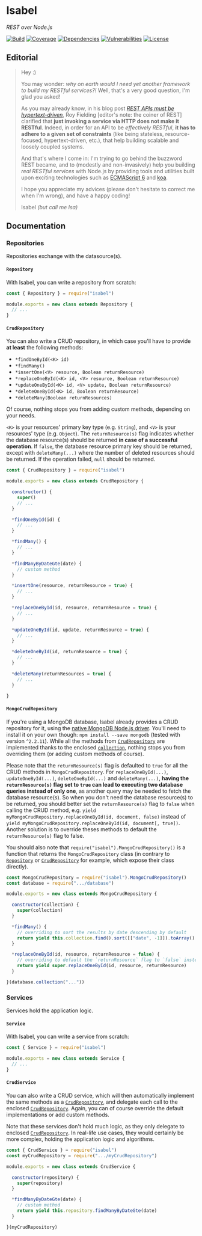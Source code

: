 # Isabel

*REST over Node.js*

[![Build](https://api.travis-ci.org/isabeljs/nodejs.svg?branch=develop)](https://travis-ci.org/isabeljs/nodejs)
[![Coverage](https://coveralls.io/repos/github/isabeljs/nodejs/badge.svg?branch=develop)](https://coveralls.io/github/isabeljs/nodejs?branch=develop)
[![Dependencies](https://david-dm.org/isabeljs/nodejs/status.svg)](https://david-dm.org/isabeljs/nodejs)
[![Vulnerabilities](https://snyk.io/test/github/isabeljs/nodejs/badge.svg)](https://snyk.io/test/github/isabeljs/nodejs)
[![License](https://img.shields.io/badge/license-MIT-brightgreen.svg?style=flat)](https://opensource.org/licenses/MIT)

## Editorial

> Hey :)
>
> You may wonder: *why on earth would I need yet another framework to build my RESTful services?!* Well, that's a very good question, I'm glad you asked!
>
> As you may already know, in his blog post *[REST APIs must be hypertext-driven](http://roy.gbiv.com/untangled/2008/rest-apis-must-be-hypertext-driven)*, Roy Fielding [editor's note: the coiner of REST] clarified that **just invoking a service via HTTP does not make it RESTful**. Indeed, in order for an API to be *effectively RESTful*, **it has to adhere to a given set of constraints** (like being stateless, resource-focused, hypertext-driven, etc.), that help building scalable and loosely coupled systems.
>
> And that's where I come in: I'm trying to go behind the buzzword REST became, and to (modestly and non-invasively) help you building *real RESTful services* with Node.js by providing tools and utilities built upon exciting technologies such as [ECMAScript 6](https://www.wikiwand.com/en/ECMAScript#/6th_Edition_-_ECMAScript_2015) and [koa](http://koajs.com/).
>
> I hope you appreciate my advices (please don't hesitate to correct me when I'm wrong), and have a happy coding!
>
> Isabel *(but call me Isa)*

## Documentation

### Repositories

Repositories exchange with the datasource(s).

#### `Repository`

With Isabel, you can write a repository from scratch:

```js
const { Repository } = require("isabel")

module.exports = new class extends Repository {
  // ...
}
```

#### `CrudRepository`

You can also write a CRUD repository, in which case you'll have to provide **at least** the following methods:

 - `*findOneById(<K> id)`
 - `*findMany()`
 - `*insertOne(<V> resource, Boolean returnResource)`
 - `*replaceOneById(<K> id, <V> resource, Boolean returnResource)`
 - `*updateOneById(<K> id, <V> update, Boolean returnResource)`
 - `*deleteOneById(<K> id, Boolean returnResource)`
 - `*deleteMany(Boolean returnResources)`

Of course, nothing stops you from adding custom methods, depending on your needs.

`<K>` is your resources' primary key type (e.g. `String`), and `<V>` is your resources' type (e.g. `Object`). The `returnResource(s)` flag indicates whether the database resource(s) should be returned **in case of a successful operation**. If `false`, the database resource primary key should be returned, except with `deleteMany(...)` where the number of deleted resources should be returned. If the operation failed, `null` should be returned.

```js
const { CrudRepository } = require("isabel")

module.exports = new class extends CrudRepository {

  constructor() {
    super()
    // ...
  }

  *findOneById(id) {
    // ...
  }

  *findMany() {
    // ...
  }

  *findManyByDateGte(date) {
    // custom method
  }

  *insertOne(resource, returnResource = true) {
    // ...
  }

  *replaceOneById(id, resource, returnResource = true) {
    // ...
  }

  *updateOneById(id, update, returnResource = true) {
    // ...
  }

  *deleteOneById(id, returnResource = true) {
    // ...
  }

  *deleteMany(returnResources = true) {
    // ...
  }

}
```

#### `MongoCrudRepository`

If you're using a MongoDB database, Isabel already provides a CRUD repository for it, using the [native MongoDB Node.js driver](https://mongodb.github.io/node-mongodb-native/). You'll need to install it on your own though: `npm install --save mongodb` (tested with version `^2.2.11`). While all the methods from [`CrudRepository`](#CrudRepository) are implemented thanks to the enclosed [`collection`](http://mongodb.github.io/node-mongodb-native/2.2/api/Collection.html), nothing stops you from overriding them (or adding custom methods of course).

Please note that the `returnResource(s)` flag is defaulted to `true` for all the CRUD methods in `MongoCrudRepository`. For `replaceOneById(...)`, `updateOneById(...)`, `deleteOneById(...)` and `deleteMany(...)`, **having the `returnResource(s)` flag set to `true` can lead to executing two database queries instead of only one**, as another query may be needed to fetch the database resource(s). So when you don't need the database resource(s) to be returned, you should better set the `returnResource(s)` flag to `false` when calling the CRUD method, e.g. `yield myMongoCrudRepository.replaceOneById(id, document, false)` instead of `yield myMongoCrudRepository.replaceOneById(id, document[, true])`. Another solution is to override theses methods to default the `returnResource(s)` flag to false.

You should also note that `require("isabel").MongoCrudRepository()` is a function that returns the `MongoCrudRepository` class (in contrary to [`Repository`](#Repository) or [`CrudRepository`](#CrudRepository) for example, which expose their class directly).

```js
const MongoCrudRepository = require("isabel").MongoCrudRepository()
const database = require(".../database")

module.exports = new class extends MongoCrudRepository {

  constructor(collection) {
    super(collection)
  }

  *findMany() {
    // overriding to sort the results by date descending by default
    return yield this.collection.find().sort([["date", -1]]).toArray()
  }

  *replaceOneById(id, resource, returnResource = false) {
    // overriding to default the `returnResource` flag to `false` instead of `true`
    return yield super.replaceOneById(id, resource, returnResource)
  }

}(database.collection("..."))
```

### Services

Services hold the application logic.

#### `Service`

With Isabel, you can write a service from scratch:

```js
const { Service } = require("isabel")

module.exports = new class extends Service {
  // ...
}
```

#### `CrudService`

You can also write a CRUD service, which will then automatically implement the same methods as a [`CrudRepository`](#CrudRepository), and delegate each call to the enclosed [`CrudRepository`](#CrudRepository). Again, you can of course override the default implementations or add custom methods.

Note that these services don't hold much logic, as they only delegate to enclosed [`CrudRepository`](#CrudRepository). In real-life use cases, they would certainly be more complex, holding the application logic and algorithms.

```js
const { CrudService } = require("isabel")
const myCrudRepository = require(".../myCrudRepository")

module.exports = new class extends CrudService {

  constructor(repository) {
    super(repository)
  }

  *findManyByDateGte(date) {
    // custom method
    return yield this.repository.findManyByDateGte(date)
  }

}(myCrudRepository)
```
